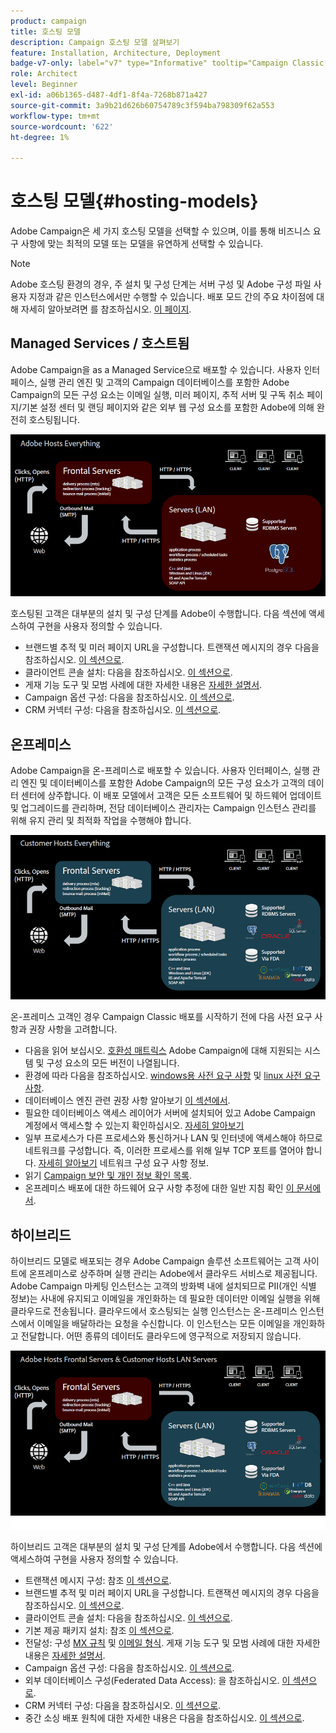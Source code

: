 ```yaml
---
product: campaign
title: 호스팅 모델
description: Campaign 호스팅 모델 살펴보기
feature: Installation, Architecture, Deployment
badge-v7-only: label="v7" type="Informative" tooltip="Campaign Classic v7에만 적용"
role: Architect
level: Beginner
exl-id: a06b1365-d487-4df1-8f4a-7268b871a427
source-git-commit: 3a9b21d626b60754789c3f594ba798309f62a553
workflow-type: tm+mt
source-wordcount: '622'
ht-degree: 1%

---
```


# 호스팅 모델{#hosting-models}



Adobe Campaign은 세 가지 호스팅 모델을 선택할 수 있으며, 이를 통해 비즈니스 요구 사항에 맞는 최적의 모델 또는 모델을 유연하게 선택할 수 있습니다.

>[!NOTE]
>
>Adobe 호스팅 환경의 경우, 주 설치 및 구성 단계는 서버 구성 및 Adobe 구성 파일 사용자 지정과 같은 인스턴스에서만 수행할 수 있습니다. 배포 모드 간의 주요 차이점에 대해 자세히 알아보려면 를 참조하십시오. [이 페이지](../../installation/using/capability-matrix.md).

## Managed Services / 호스트됨

Adobe Campaign을 as a Managed Service으로 배포할 수 있습니다. 사용자 인터페이스, 실행 관리 엔진 및 고객의 Campaign 데이터베이스를 포함한 Adobe Campaign의 모든 구성 요소는 이메일 실행, 미러 페이지, 추적 서버 및 구독 취소 페이지/기본 설정 센터 및 랜딩 페이지와 같은 외부 웹 구성 요소를 포함한 Adobe에 의해 완전히 호스팅됩니다.

![](assets/deployment_hosted.png)

호스팅된 고객은 대부분의 설치 및 구성 단계를 Adobe이 수행합니다. 다음 섹션에 액세스하여 구현을 사용자 정의할 수 있습니다.

* 브랜드별 추적 및 미러 페이지 URL을 구성합니다. 트랜잭션 메시지의 경우 다음을 참조하십시오. [이 섹션으로](../../message-center/using/additional-configurations.md#configuring-multibranding).
* 클라이언트 콘솔 설치: 다음을 참조하십시오. [이 섹션으로](../../installation/using/installing-the-client-console.md).
* 게재 기능 도구 및 모범 사례에 대한 자세한 내용은 [자세한 설명서](../../delivery/using/about-deliverability.md).
* Campaign 옵션 구성: 다음을 참조하십시오. [이 섹션으로](../../installation/using/configuring-campaign-options.md).
* CRM 커넥터 구성: 다음을 참조하십시오. [이 섹션으로](../../platform/using/crm-connectors.md).

## 온프레미스

Adobe Campaign을 온-프레미스로 배포할 수 있습니다. 사용자 인터페이스, 실행 관리 엔진 및 데이터베이스를 포함한 Adobe Campaign의 모든 구성 요소가 고객의 데이터 센터에 상주합니다. 이 배포 모델에서 고객은 모든 소프트웨어 및 하드웨어 업데이트 및 업그레이드를 관리하며, 전담 데이터베이스 관리자는 Campaign 인스턴스 관리를 위해 유지 관리 및 최적화 작업을 수행해야 합니다.

![](assets/deployment_onpremise.png)

온-프레미스 고객인 경우 Campaign Classic 배포를 시작하기 전에 다음 사전 요구 사항과 권장 사항을 고려합니다.

* 다음을 읽어 보십시오. [호환성 매트릭스](../../rn/using/compatibility-matrix.md) Adobe Campaign에 대해 지원되는 시스템 및 구성 요소의 모든 버전이 나열됩니다.
* 환경에 따라 다음을 참조하십시오. [windows용 사전 요구 사항](../../installation/using/prerequisites-of-campaign-installation-in-windows.md) 및 [linux 사전 요구 사항](../../installation/using/prerequisites-of-campaign-installation-in-linux.md).
* 데이터베이스 엔진 관련 권장 사항 알아보기 [이 섹션에서](../../installation/using/database.md).
* 필요한 데이터베이스 액세스 레이어가 서버에 설치되어 있고 Adobe Campaign 계정에서 액세스할 수 있는지 확인하십시오. [자세히 알아보기](../../installation/using/application-server.md)
* 일부 프로세스가 다른 프로세스와 통신하거나 LAN 및 인터넷에 액세스해야 하므로 네트워크를 구성합니다. 즉, 이러한 프로세스를 위해 일부 TCP 포트를 열어야 합니다. [자세히 알아보기](../../installation/using/network-configuration.md) 네트워크 구성 요구 사항 정보.
* 읽기 [Campaign 보안 및 개인 정보 확인 목록](https://helpx.adobe.com/kr/campaign/kb/acc-security.html).
* 온프레미스 배포에 대한 하드웨어 요구 사항 추정에 대한 일반 지침 확인 [이 문서에서](https://helpx.adobe.com/kr/campaign/kb/hardware-sizing-guide.html).

## 하이브리드

하이브리드 모델로 배포되는 경우 Adobe Campaign 솔루션 소프트웨어는 고객 사이트에 온프레미스로 상주하며 실행 관리는 Adobe에서 클라우드 서비스로 제공됩니다. Adobe Campaign 마케팅 인스턴스는 고객의 방화벽 내에 설치되므로 PII(개인 식별 정보)는 사내에 유지되고 이메일을 개인화하는 데 필요한 데이터만 이메일 실행을 위해 클라우드로 전송됩니다. 클라우드에서 호스팅되는 실행 인스턴스는 온-프레미스 인스턴스에서 이메일을 배달하라는 요청을 수신합니다. 이 인스턴스는 모든 이메일을 개인화하고 전달합니다. 어떤 종류의 데이터도 클라우드에 영구적으로 저장되지 않습니다.

![](assets/deployment_hybrid.png)

하이브리드 고객은 대부분의 설치 및 구성 단계를 Adobe에서 수행합니다. 다음 섹션에 액세스하여 구현을 사용자 정의할 수 있습니다.

* 트랜잭션 메시지 구성: 참조 [이 섹션으로](../../message-center/using/transactional-messaging-architecture.md).
* 브랜드별 추적 및 미러 페이지 URL을 구성합니다. 트랜잭션 메시지의 경우 다음을 참조하십시오. [이 섹션으로](../../message-center/using/additional-configurations.md#configuring-multibranding).
* 클라이언트 콘솔 설치: 다음을 참조하십시오. [이 섹션으로](../../installation/using/installing-the-client-console.md).
* 기본 제공 패키지 설치: 참조 [이 섹션으로](../../installation/using/installing-campaign-standard-packages.md).
* 전달성: 구성 [MX 규칙](../../installation/using/email-deliverability.md#mx-configuration) 및 [이메일 형식](../../installation/using/email-deliverability.md#managing-email-formats). 게재 기능 도구 및 모범 사례에 대한 자세한 내용은 [자세한 설명서](../../delivery/using/about-deliverability.md).
* Campaign 옵션 구성: 다음을 참조하십시오. [이 섹션으로](../../installation/using/configuring-campaign-options.md).
* 외부 데이터베이스 구성(Federated Data Access): 을 참조하십시오. [이 섹션으로](../../installation/using/about-fda.md).
* CRM 커넥터 구성: 다음을 참조하십시오. [이 섹션으로](../../platform/using/crm-connectors.md).
* 중간 소싱 배포 원칙에 대한 자세한 내용은 다음을 참조하십시오. [이 섹션으로](../../installation/using/mid-sourcing-deployment.md).
